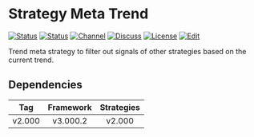 # Strategy Meta Trend

[![Status][gha-image-check-master]][gha-link-check-master]
[![Status][gha-image-compile-master]][gha-link-compile-master]
[![Channel][tg-channel-image]][tg-channel-link]
[![Discuss][gh-discuss-badge]][gh-discuss-link]
[![License][license-image]][license-link]
[![Edit][gh-edit-badge]][gh-edit-link]

Trend meta strategy to filter out
signals of other strategies based on the current trend.

## Dependencies

| Tag      | Framework | Strategies |
|:--------:|:---------:|:----------:|
| v2.000   | v3.000.2  | v2.000     |

<!-- Named links -->

[gh-discuss-badge]: https://img.shields.io/badge/Discussions-Q&A-blue.svg?logo=github
[gh-discuss-link]: https://github.com/EA31337/EA31337-Strategies/discussions

[gh-edit-badge]: https://img.shields.io/badge/GitHub-edit-purple.svg?logo=github
[gh-edit-link]: https://github.dev/EA31337/Strategy-Meta_Trend

[gha-link-check-master]: https://github.com/EA31337/Strategy-Meta_Trend/actions?query=workflow:Check+branch%3Amaster
[gha-image-check-master]: https://github.com/EA31337/Strategy-Meta_Trend/workflows/Check/badge.svg?branch=master
[gha-link-compile-master]: https://github.com/EA31337/Strategy-Meta_Trend/actions?query=workflow:Compile+branch%3Amaster
[gha-image-compile-master]: https://github.com/EA31337/Strategy-Meta_Trend/workflows/Compile/badge.svg?branch=master

[tg-channel-image]: https://img.shields.io/badge/Telegram-join-0088CC.svg?logo=telegram
[tg-channel-link]: https://t.me/EA31337

[license-image]: https://img.shields.io/github/license/EA31337/EA31337-Strategies.svg
[license-link]: https://tldrlegal.com/license/gnu-general-public-license-v3-(gpl-3)
